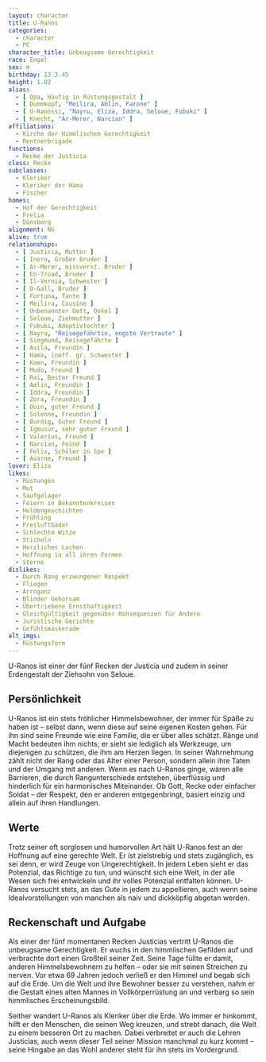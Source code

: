 ```yaml
---
layout: character
title: U-Ranos
categories:
  - character
  - PC
character_title: Unbeugsame Gerechtigkeit
race: Engel
sex: m
birthday: 13.3.45
height: 1.82
alias:
  - [ Opa, Häufig in Rüstungsgestalt ]
  - [ Dummkopf, "Meilira, Amlin, Farone" ]
  - [ U-Ranossi, "Nayru, Eliza, Iddra, Seloue, Fubuki" ]
  - [ Knecht, "Ar-Merer, Narcian" ]
affiliations:
  - Kirche der Himmlischen Gerechtigkeit
  - Rentnerbrigade
functions:
  - Recke der Justicia
class: Recke
subclasses:
  - Kleriker
  - Kleriker der Hama
  - Fischer
homes:
  - Hof der Gerechtigkeit
  - Frelia
  - Dünsberg
alignment: NG
alive: true
relationships:
  - [ Justicia, Mutter ]
  - [ Inoro, Großer Bruder ]
  - [ Ar-Merer, missverst. Bruder ]
  - [ En-Troad, Bruder ]
  - [ Il-Vernia, Schwester ]
  - [ O-Gall, Bruder ]
  - [ Fortuna, Tante ]
  - [ Meilira, Cousine ]
  - [ Unbenannter Gott, Onkel ]
  - [ Seloue, Ziehmutter ]
  - [ Fubuki, Adoptivtochter ]
  - [ Nayru, "Reisegefährtin, engste Vertraute" ]
  - [ Siegmund, Reisegefährte ]
  - [ Avila, Freundin ]
  - [ Hama, inoff. gr. Schwester ]
  - [ Kaen, Freundin ]
  - [ Mudo, Freund ]
  - [ Rai, Bester Freund ]
  - [ Amlin, Freundin ]
  - [ Iddra, Freundin ]
  - [ Zora, Freundin ]
  - [ Ouin, guter Freund ]
  - [ Solenne, Freundin ]
  - [ Burdig, Guter Freund ]
  - [ Igmusur, sehr guter Freund ]
  - [ Valerius, Freund ]
  - [ Narcian, Feind ]
  - [ Felix, Schüler in Spe ]
  - [ Avarne, Freund ]
lover: Eliza
likes:
  - Rüstungen
  - Mut
  - Saufgelager
  - Feiern in Bekanntenkreisen
  - Heldengeschichten
  - Frühling
  - Freiluftbäder
  - Schlechte Witze
  - Sticheln
  - Herzliches Lachen
  - Hoffnung in all ihren Formen
  - Sterne
dislikes:
  - Durch Rang erzwungener Respekt
  - Fliegen
  - Arroganz
  - Blinder Gehorsam
  - Übertriebene Ernsthaftigkeit
  - Gleichgültigkeit gegenüber Konsequenzen für Andere
  - Juristische Gerichte
  - Gefühlsmaskerade
alt_imgs:
  - Rüstungsform
---
```


U-Ranos ist einer der fünf Recken der Justicia und zudem in seiner Erdengestalt der Ziehsohn von Seloue.

<!--more-->

## Persönlichkeit

U-Ranos ist ein stets fröhlicher Himmelsbewohner, der immer für Späße zu haben ist – selbst dann, wenn diese auf seine
eigenen Kosten gehen. Für ihn sind seine Freunde wie eine Familie, die er über alles schätzt. Ränge und Macht bedeuten
ihm nichts; er sieht sie lediglich als Werkzeuge, um diejenigen zu schützen, die ihm am Herzen liegen. In seiner
Wahrnehmung zählt nicht der Rang oder das Alter einer Person, sondern allein ihre Taten und der Umgang mit anderen. Wenn
es nach U-Ranos ginge, wären alle Barrieren, die durch Rangunterschiede entstehen, überflüssig und hinderlich für ein
harmonisches Miteinander. Ob Gott, Recke oder einfacher Soldat – der Respekt, den er anderen entgegenbringt, basiert
einzig und allein auf ihren Handlungen.

## Werte

Trotz seiner oft sorglosen und humorvollen Art hält U-Ranos fest an der Hoffnung auf eine gerechte Welt. Er ist
zielstrebig und stets zugänglich, es sei denn, er wird Zeuge von Ungerechtigkeit. In jedem Leben sieht er das Potenzial,
das Richtige zu tun, und wünscht sich eine Welt, in der alle Wesen sich frei entwickeln und ihr volles Potenzial
entfalten können. U-Ranos versucht stets, an das Gute in jedem zu appellieren, auch wenn seine Idealvorstellungen von
manchen als naiv und dickköpfig abgetan werden.

## Reckenschaft und Aufgabe

Als einer der fünf momentanen Recken Justicias vertritt U-Ranos die unbeugsame Gerechtigkeit. Er wuchs in den
himmlischen Gefilden auf und verbrachte dort einen Großteil seiner Zeit. Seine Tage füllte er damit, anderen
Himmelsbewohnern zu helfen – oder sie mit seinen Streichen zu nerven. Vor etwa 69 Jahren jedoch verließ er den Himmel
und begab sich auf die Erde. Um die Welt und ihre Bewohner besser zu verstehen, nahm er die Gestalt eines alten Mannes
in Vollkörperrüstung an und verbarg so sein himmlisches Erscheinungsbild.

Seither wandert U-Ranos als Kleriker über die Erde. Wo immer er hinkommt, hilft er den Menschen, die seinen Weg kreuzen,
und strebt danach, die Welt zu einem besseren Ort zu machen. Dabei verbreitet er auch die Lehren Justicias, auch wenn
dieser Teil seiner Mission manchmal zu kurz kommt – seine Hingabe an das Wohl anderer steht für ihn stets im
Vordergrund.
